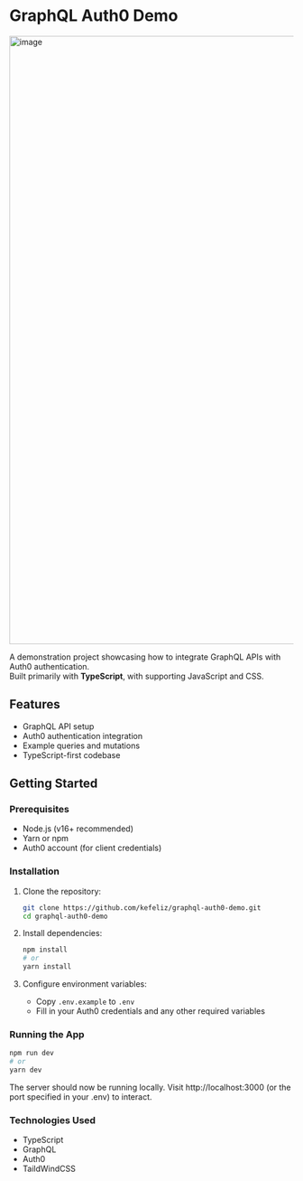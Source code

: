 # GraphQL Auth0 Demo

<img width="1920" height="1077" alt="image" src="https://github.com/user-attachments/assets/0516e1b8-1b78-4ef5-aa45-4e2dd0707794" />


A demonstration project showcasing how to integrate GraphQL APIs with Auth0 authentication.  
Built primarily with **TypeScript**, with supporting JavaScript and CSS.

## Features

- GraphQL API setup
- Auth0 authentication integration
- Example queries and mutations
- TypeScript-first codebase

## Getting Started

### Prerequisites

- Node.js (v16+ recommended)
- Yarn or npm
- Auth0 account (for client credentials)

### Installation

1. Clone the repository:
    ```bash
    git clone https://github.com/kefeliz/graphql-auth0-demo.git
    cd graphql-auth0-demo
    ```
2. Install dependencies:
    ```bash
    npm install
    # or
    yarn install
    ```

3. Configure environment variables:
    - Copy `.env.example` to `.env`
    - Fill in your Auth0 credentials and any other required variables

### Running the App

```bash
npm run dev
# or
yarn dev
```

The server should now be running locally.
Visit http://localhost:3000 (or the port specified in your .env) to interact.

### Technologies Used
  - TypeScript
  - GraphQL
  - Auth0
  - TaildWindCSS
